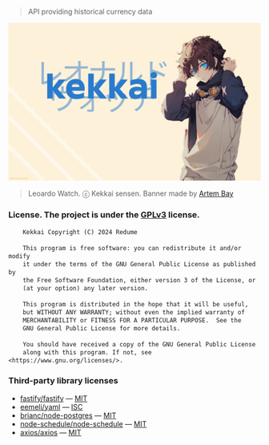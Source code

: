 > API providing historical currency data
<p align="center"><img src="assets/Banner.png" alt="kekkai banner"></p>

> Leoardo  Watch. ⓒ Kekkai sensen. Banner made by [Artem Bay](https://github.com/ArtemBay/)

### License. The project is under the [GPLv3](https://www.gnu.org/licenses/gpl-3.0.html) license.

```
    Kekkai Copyright (C) 2024 Redume

    This program is free software: you can redistribute it and/or modify
    it under the terms of the GNU General Public License as published by
    the Free Software Foundation, either version 3 of the License, or
    (at your option) any later version.

    This program is distributed in the hope that it will be useful,
    but WITHOUT ANY WARRANTY; without even the implied warranty of
    MERCHANTABILITY or FITNESS FOR A PARTICULAR PURPOSE.  See the
    GNU General Public License for more details.

    You should have received a copy of the GNU General Public License
    along with this program. If not, see <https://www.gnu.org/licenses/>.
```

### Third-party library licenses
- [fastify/fastify](https://github.com/fastify/fastify) — [MIT](https://github.com/fastify/fastify/blob/main/LICENSE)
- [eemeli/yaml](https://github.com/eemeli/yaml) — [ISC](https://github.com/eemeli/yaml/blob/main/LICENSE)
- [brianc/node-postgres](https://github.com/brianc/node-postgres) — [MIT](https://github.com/brianc/node-postgres/blob/master/LICENSE)
- [node-schedule/node-schedule](https://github.com/node-schedule/node-schedule/) — [MIT](https://github.com/node-schedule/node-schedule/blob/master/LICENSE)
- [axios/axios](https://github.com/axios/axios) — [MIT](https://github.com/axios/axios/blob/v1.x/LICENSE)
